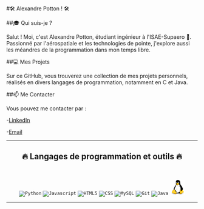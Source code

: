 #🛠️ Alexandre Potton ! 🛠️

##🎓 Qui suis-je ?

Salut ! Moi, c'est Alexandre Potton, étudiant ingénieur à l'ISAE-Supaero 🚀. Passionné par l'aérospatiale et les technologies de pointe, j'explore aussi les méandres de la programmation dans mon temps libre.

##💻 Mes Projets

Sur ce GitHub, vous trouverez une collection de mes projets personnels, réalisés en divers langages de programmation, notamment en C et Java.

##📫 Me Contacter

Vous pouvez me contacter par :

-[LinkedIn](https://www.linkedin.com/in/apotton/)

-[Email](mailto:Alexandre.POTTON@student/isae-supaero.fr)

<hr>
<h2 align="center">🔥 Langages de programmation et outils 🔥</h2>
<br>
<p align="center">
  <code><img title="Python" height="40" src="https://raw.githubusercontent.com/yurijserrano/Github-Profile-Readme-Logos/f994c418a134b58c4aec11152f6a4a33fa89da26/programming%20languages/python.svg"></code>
  <code><img title="Javascript" height="40" src="https://raw.githubusercontent.com/yurijserrano/Github-Profile-Readme-Logos/f994c418a134b58c4aec11152f6a4a33fa89da26/programming%20languages/javascript.svg"></code>
  <code><img title="HTML5" height="40" src="https://github.com/yurijserrano/Github-Profile-Readme-Logos/blob/master/others/html.svg"></code>
  <code><img title="CSS" height="40" src="https://github.com/yurijserrano/Github-Profile-Readme-Logos/blob/master/others/css.svg"></code>
  <code><img title="MySQL" height="40" src="https://github.com/yurijserrano/Github-Profile-Readme-Logos/blob/master/databases/mysql.svg"></code>
  <code><img title="Git" height="40" src="https://raw.githubusercontent.com/yurijserrano/Github-Profile-Readme-Logos/f994c418a134b58c4aec11152f6a4a33fa89da26/others/git.svg"></code>
  <code><img title="Java" height="40" src="https://github.com/yurijserrano/Github-Profile-Readme-Logos/blob/master/programming%20languages/java.svg"></code>
  <code><img title="Linux" height="40" src="https://raw.githubusercontent.com/devicons/devicon/master/icons/linux/linux-original.svg"></code>
</p>
<hr>
